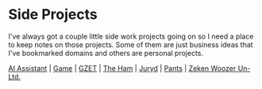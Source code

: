 # Side Projects

I've always got a couple little side work projects going on so I need a place to keep notes on those projects. Some of them are just business ideas that I've bookmarked domains and others are personal projects. 

[AI Assistant](ai) |
[Game](game) |
[GZET](gzet) |
[The Ham](ham) |
[Juryd](juryd) |
[Pants](pants) |
[Zeken Woozer Un-Ltd.](zw)